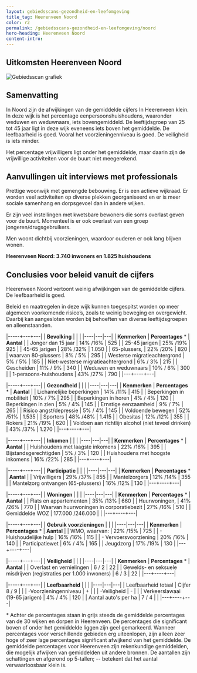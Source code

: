 ```yaml
---
layout: gebiedsscans-gezondheid-en-leefomgeving
title_tag: Heerenveen Noord
color: r2
permalink: /gebiedsscans-gezondheid-en-leefomgeving/noord
hero-heading: Heerenveen Noord
content-intro:
---
```

## Uitkomsten Heerenveen Noord

![Gebiedsscan grafiek](/uploads/Grafieken_Gebiedsscans_Wijken-03.png)

## Samenvatting

In Noord zijn de afwijkingen van de gemiddelde cijfers In Heerenveen klein. In deze wijk is het percentage eenpersoonshuishoudens, waaronder weduwen en weduwnaars, iets bovengemiddeld. De leeftijdsgroep van 25 tot 45 jaar ligt in deze wijk eveneens iets boven het gemiddelde. De leefbaarheid is goed. Vooral het voorzieningenniveau is goed. De veiligheid is iets minder.

Het percentage vrijwilligers ligt onder het gemiddelde, maar daarin zijn de vrijwillige activiteiten voor de buurt niet meegerekend.

## Aanvullingen uit interviews met professionals

Prettige woonwijk met gemengde bebouwing. Er is een actieve wijkraad. Er worden veel activiteiten op diverse plekken georganiseerd en er is meer sociale samenhang en dorpsgevoel dan in andere wijken.

Er zijn veel instellingen met kwetsbare bewoners die soms overlast geven voor de buurt. Momenteel is er ook overlast van een groep jongeren/drugsgebruikers.

Men woont dichtbij voorzieningen, waardoor ouderen er ook lang  blijven wonen.

**Heerenveen Noord: 3.740 inwoners en 1.825 huishoudens**

## Conclusies voor beleid vanuit de cijfers

Heerenveen Noord vertoont weinig afwijkingen van de gemiddelde cijfers. De leefbaarheid is goed.

Beleid en maatregelen in deze wijk kunnen toegespitst worden op meer algemeen voorkomende risico’s, zoals te weinig beweging en overgewicht. Daarbij kan aangesloten worden bij behoeften van  diverse  leeftijdsgroepen en alleenstaanden.

|-----+---+---|
|  **Bevolking**  |  |    |
|----|---|---|
| **Kenmerken**  | **Percentages** * | **Aantal** |
| Jonger dan 15 jaar                                  | 14% /16% | 525 |
| 25-45 jarigen                                       | 25% /19% | 925 |
| 45-65 jarigen                                       | 28% /32% | 1.050 |
| 65-plussers,                                        | 22% /20% | 820 |
| waarvan 80-plussers                                 | 8% / 5% | 295 |
| Westerse migratieachtergrond                        | 5% / 5% | 185 |
| Niet-westerse migratieachtergrond                   | 6% / 3% | 215 |
| Gescheiden                                          | 11% / 9% | 340 |
| Weduwen en weduwnaars                               | 10% / 6% | 300 |
| 1-persoons-huishoudens                              | 43% /27% | 790 |
|---+----+---|

|-----+---+---|
| **Gezondheid** |     |     |
|----|---|---|
| **Kenmerken** | **Percentages** * | **Aantal** |
| Lichamelijke beperkingen                            |  14% /11%   |  415   |
| Beperkingen in mobiliteit                           |  10% / 7%   |  295   |
| Beperkingen in horen                                |  4% / 4%   |  120   |
| Beperkingen in zien                                 |  5% / 4%   |  145   |
| Ernstige eenzaamheid                                |  9% / 7%   |  265   |
| Risico angst/depressie                              |  5% / 4%   |  145   |
| Voldoende bewegen                                   |  52% /51%   |  1.535   |
| Sporters                                            |  48% /48%   |  1.415   |
| Obesitas                                            |  12% /12%   |  355   |
| Rokers                                              |  21% /19%   |  620   |
| Voldoen aan richtlijn alcohol (niet teveel drinken) |  43% /37%   |  1.270   |
|---+----+---|

|-----+---+---|
| **Inkomen** |     |     |
|----|---|---|
| **Kenmerken**    | **Percentages** * | **Aantal** |
| Huishoudens met laagste inkomens                    |  22% /16%      |   395      |
| Bijstandsgerechtigden                               |  5% / 3%      |   120      |
| Huishoudens met hoogste inkomens                    |  16% /22%      |   285      |
|---+----+---|

|-----+---+---|
| **Participatie** |     |     |
|----|---|---|
| **Kenmerken**  | **Percentages** * | **Aantal** |
| Vrijwilligers                                       |  29% /37%     |   855      |
| Mantelzorgers                                       |  12% /14%     |   355      |
| Mantelzorg ontvangen (65-plussers)                  |  16% /12%     |   130      |
|---+----+---|

|-----+---+---|
| **Woningen** |     |     |
|----|---|---|
| **Kenmerken** | **Percentages** * | **Aantal** |
| Flats en appartementen                              | 35% /13% |  660 |
| Huurwoningen,                                       | 41% /26% |  770 |
| Waarvan huurwoningen in corporatiebezit             |  27% /16% |  510 |
| Gemiddelde WOZ                                      | 177.000 /246.000 |      |
|---+----+---|

|-----+---+---|
| **Gebruik voorzieningen** |     |     |
|----|---|---|
| **Kenmerken** | **Percentages** * | **Aantal** |
| WMO, waarvan:                                       | 22% /15% | 725 |
| - Huishoudelijke hulp                                 | 16% /16% | 115 |
| - Vervoersvoorziening                                 | 20% /16% | 140 |
| Participatiewet                                     | 6% / 4% | 165 |
| Jeugdzorg                                           | 17% /19% | 130 |
|---+----+---|

|-----+---+---|
| **Veiligheid** |     |     |
|----|---|---|
| **Kenmerken** | **Percentages** * | **Aantal** |
| Overlast en vernielingen                                           | 6 / 2 | 22 |
| Gewelds- en seksuele misdrijven (registraties per 1.000 inwoners)  | 6 / 3 | 22 |
|---+----+---|

|-----+---+---|
| **Leefbaarheid** |     |     |
|----|---|---|
| Leefbaarheid totaal                                | Cijfer 8 / 9 |                     |
| -Voorzieningenniveau                               | + |                     |
| -Veiligheid                                        | - |                     |
| Verkeerslawaai (19-65 jarigen)                     | 4% / 4% |        120             |
| Aantal auto's per ha                               | 7 / 4 |                     |
|---+----+---|

\* Achter de percentages staan in grijs steeds de gemiddelde percentages van de 30 wijken en dorpen in Heerenveen. De percentages die significant boven of onder het gemiddelde liggen zijn geel gemarkeerd. Wanneer percentages voor verschillende gebieden erg uiteenlopen, zijn alleen zeer hoge of zeer lage percentages significant afwijkend van het gemiddelde. De gemiddelde percentages voor Heerenveen zijn rekenkundige gemiddelden, die mogelijk afwijken van gemiddelden uit andere bronnen. De aantallen zijn schattingen en afgerond op 5-tallen; -- betekent dat het aantal verwaarloosbaar klein is.
